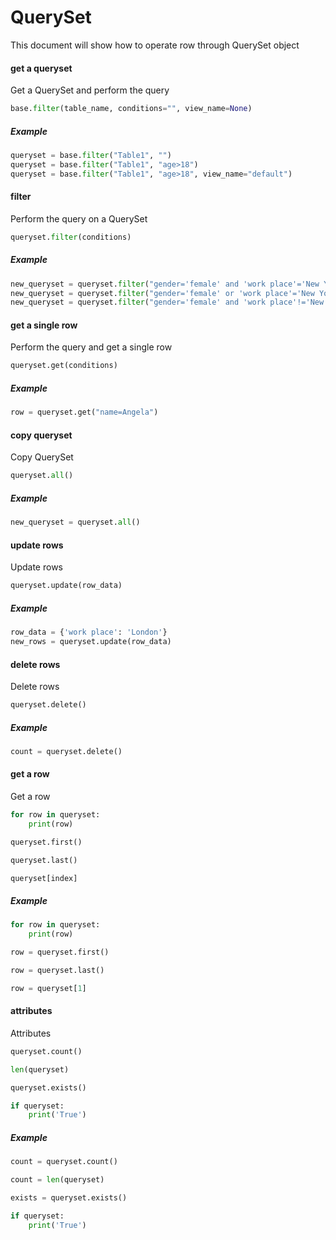 # QuerySet

This document will show how to operate row through QuerySet object

#### get a queryset

Get a QuerySet and perform the query

```python
base.filter(table_name, conditions="", view_name=None)
```

##### Example

```python
queryset = base.filter("Table1", "")
queryset = base.filter("Table1", "age>18")
queryset = base.filter("Table1", "age>18", view_name="default")
```

#### filter

Perform the query on a QuerySet

```python
queryset.filter(conditions)
```

##### Example

```python
new_queryset = queryset.filter("gender='female' and 'work place'='New York' and age<=65")
new_queryset = queryset.filter("gender='female' or 'work place'='New York'")
new_queryset = queryset.filter("gender='female' and 'work place'!='New York'")
```

#### get a single row

Perform the query and get a single row

```python
queryset.get(conditions)
```

##### Example

```python
row = queryset.get("name=Angela")
```

#### copy queryset

Copy QuerySet

```python
queryset.all()
```

##### Example

```python
new_queryset = queryset.all()
```

#### update rows

Update rows

```python
queryset.update(row_data)
```

##### Example

```python
row_data = {'work place': 'London'}
new_rows = queryset.update(row_data)
```

#### delete rows

Delete rows

```python
queryset.delete()
```

##### Example

```python
count = queryset.delete()
```

#### get a row

Get a row

```python
for row in queryset:
    print(row)

queryset.first()

queryset.last()

queryset[index]
```

##### Example

```python
for row in queryset:
    print(row)

row = queryset.first()

row = queryset.last()

row = queryset[1]
```

#### attributes

Attributes

```python
queryset.count()

len(queryset)

queryset.exists()

if queryset:
    print('True')
```

##### Example

```python
count = queryset.count()

count = len(queryset)

exists = queryset.exists()

if queryset:
    print('True')
```
